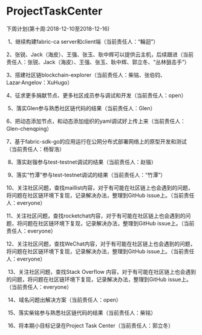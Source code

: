 # ProjectTaskCenter
下周计划(第十周:2018-12-10至2018-12-16)

​        1、继续构建fabric-ca server和client端（当前责任人：“輪迴”）

​        2、张锐、Jack（海皮）、王强、张玉、耿中辉可以提供云主机，后续跟进（当前责任人：张锐、Jack（海皮）、王强、张玉、耿中辉、郭立冬、“丛林狙击手”）

​        3、搭建社区链blockchain-explorer（当前责任人：柴铭、张伯钧、Lazar·Angelov：XuHugo）

​        4、征求更多捐献节点、更多社区成员参与调试和开发（当前责任人：open）

​        5、落实Glen参与熟悉社区链代码的结果（当前责任人：Glen）

​        6、把动态添加节点，和动态添加组织的yaml调试好上传上来（当前责任人：Glen-chenqping）

​        7、基于fabric-sdk-go的应用运行在公网分布式部署网络上的原型开发和测试（当前责任人：杨智浩）

​        8、落实赵锴参与test-testnet调试的结果（当前责任人：赵锴）

​        9、落实“竹潭”参与test-testnet调试的结果（当前责任人：“竹潭”）

​        10、关注社区问题，查找maillist内容，对于有可能在社区链上也会遇到的问题，将问题在社区链环境下复现，记录解决办法，整理到GitHub issue上。（当前责任人：everyone）

​        11、关注社区问题，查找rocketchat内容，对于有可能在社区链上也会遇到的问题，将问题在社区链环境下复现，记录解决办法，整理到GitHub issue上。（当前责任人：everyone）

​        12、关注社区问题，查找WeChat内容，对于有可能在社区链上也会遇到的问题，将问题在社区链环境下复现，记录解决办法，整理到GitHub issue上。（当前责任人：everyone）

​        13、关注社区问题，查找Stack Overflow 内容，对于有可能在社区链上也会遇到的问题，将问题在社区链环境下复现，记录解决办法，整理到GitHub issue上。（当前责任人：everyone）

​        14、域名问题出解决方案（当前责任人：open）

​        15、落实柴铭参与熟悉社区链代码的结果（当前责任人：柴铭）

​        16、将本期小目标记录在Project Task Center（当前责任人：郭立冬）